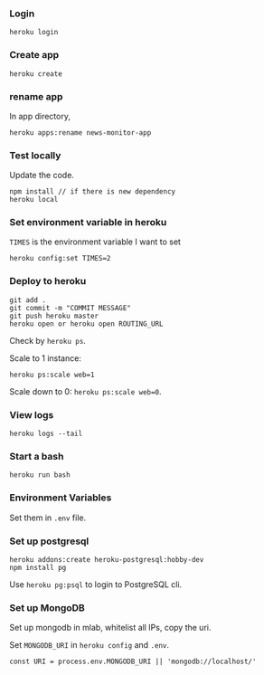 ### Login

```
heroku login
```

### Create app

```
heroku create
```

### rename app

In app directory,

```
heroku apps:rename news-monitor-app
```

### Test locally

Update the code.

```
npm install // if there is new dependency
heroku local
```

### Set environment variable in heroku

`TIMES` is the environment variable I want to set

```
heroku config:set TIMES=2
```


### Deploy to heroku

```
git add .
git commit -m "COMMIT MESSAGE"
git push heroku master
heroku open or heroku open ROUTING_URL
```

Check by `heroku ps`.

Scale to 1 instance:

```
heroku ps:scale web=1
```

Scale down to 0: `heroku ps:scale web=0`.


### View logs

```
heroku logs --tail
```


### Start a bash

```
heroku run bash
```

### Environment Variables

Set them in `.env` file.

### Set up postgresql

```
heroku addons:create heroku-postgresql:hobby-dev
npm install pg
```

Use `heroku pg:psql` to login to PostgreSQL cli.


### Set up MongoDB

Set up mongodb in mlab, whitelist all IPs, copy the uri.

Set `MONGODB_URI` in `heroku config` and `.env`.

```
const URI = process.env.MONGODB_URI || 'mongodb://localhost/'
```


